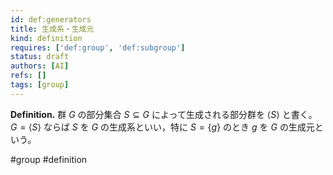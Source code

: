 ```yaml
---
id: def:generators
title: 生成系・生成元
kind: definition
requires: ['def:group', 'def:subgroup']
status: draft
authors: [AI]
refs: []
tags: [group]
---
```


**Definition.** 群 $G$ の部分集合 $S\subseteq G$ によって生成される部分群を $\langle S\rangle$ と書く。$G=\langle S\rangle$ ならば $S$ を $G$ の生成系といい，特に $S=\{g\}$ のとき $g$ を $G$ の生成元という。

#group #definition
